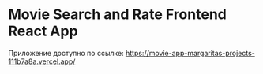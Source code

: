 # Movie Search and Rate Frontend React App

Приложение доступно по ссылке:
https://movie-app-margaritas-projects-111b7a8a.vercel.app/